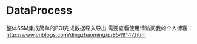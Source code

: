 # DataProcess
整体SSM集成简单的POI完成数据导入导出
需要查看使用请访问我的个人博客：http://www.cnblogs.com/dingzhaoming/p/8549147.html
